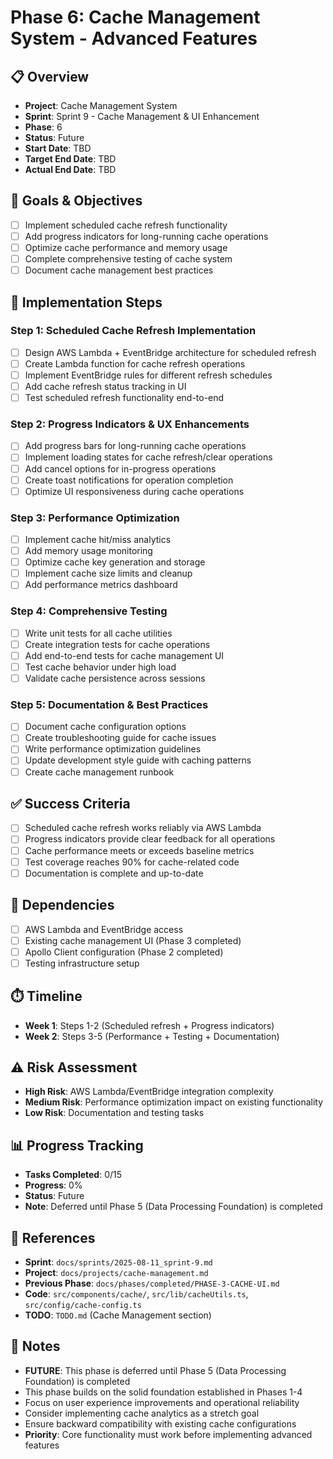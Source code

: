 # Phase 6: Cache Management System - Advanced Features

## 📋 Overview

- **Project**: Cache Management System
- **Sprint**: Sprint 9 - Cache Management & UI Enhancement
- **Phase**: 6
- **Status**: Future
- **Start Date**: TBD
- **Target End Date**: TBD
- **Actual End Date**: TBD

## 🎯 Goals & Objectives

- [ ] Implement scheduled cache refresh functionality
- [ ] Add progress indicators for long-running cache operations
- [ ] Optimize cache performance and memory usage
- [ ] Complete comprehensive testing of cache system
- [ ] Document cache management best practices

## 📝 Implementation Steps

### Step 1: Scheduled Cache Refresh Implementation

- [ ] Design AWS Lambda + EventBridge architecture for scheduled refresh
- [ ] Create Lambda function for cache refresh operations
- [ ] Implement EventBridge rules for different refresh schedules
- [ ] Add cache refresh status tracking in UI
- [ ] Test scheduled refresh functionality end-to-end

### Step 2: Progress Indicators & UX Enhancements

- [ ] Add progress bars for long-running cache operations
- [ ] Implement loading states for cache refresh/clear operations
- [ ] Add cancel options for in-progress operations
- [ ] Create toast notifications for operation completion
- [ ] Optimize UI responsiveness during cache operations

### Step 3: Performance Optimization

- [ ] Implement cache hit/miss analytics
- [ ] Add memory usage monitoring
- [ ] Optimize cache key generation and storage
- [ ] Implement cache size limits and cleanup
- [ ] Add performance metrics dashboard

### Step 4: Comprehensive Testing

- [ ] Write unit tests for all cache utilities
- [ ] Create integration tests for cache operations
- [ ] Add end-to-end tests for cache management UI
- [ ] Test cache behavior under high load
- [ ] Validate cache persistence across sessions

### Step 5: Documentation & Best Practices

- [ ] Document cache configuration options
- [ ] Create troubleshooting guide for cache issues
- [ ] Write performance optimization guidelines
- [ ] Update development style guide with caching patterns
- [ ] Create cache management runbook

## ✅ Success Criteria

- [ ] Scheduled cache refresh works reliably via AWS Lambda
- [ ] Progress indicators provide clear feedback for all operations
- [ ] Cache performance meets or exceeds baseline metrics
- [ ] Test coverage reaches 90% for cache-related code
- [ ] Documentation is complete and up-to-date

## 🔗 Dependencies

- [ ] AWS Lambda and EventBridge access
- [ ] Existing cache management UI (Phase 3 completed)
- [ ] Apollo Client configuration (Phase 2 completed)
- [ ] Testing infrastructure setup

## ⏱️ Timeline

- **Week 1**: Steps 1-2 (Scheduled refresh + Progress indicators)
- **Week 2**: Steps 3-5 (Performance + Testing + Documentation)

## ⚠️ Risk Assessment

- **High Risk**: AWS Lambda/EventBridge integration complexity
- **Medium Risk**: Performance optimization impact on existing functionality
- **Low Risk**: Documentation and testing tasks

## 📊 Progress Tracking

- **Tasks Completed**: 0/15
- **Progress**: 0%
- **Status**: Future
- **Note**: Deferred until Phase 5 (Data Processing Foundation) is completed

## 🔗 References

- **Sprint**: `docs/sprints/2025-08-11_sprint-9.md`
- **Project**: `docs/projects/cache-management.md`
- **Previous Phase**: `docs/phases/completed/PHASE-3-CACHE-UI.md`
- **Code**: `src/components/cache/`, `src/lib/cacheUtils.ts`, `src/config/cache-config.ts`
- **TODO**: `TODO.md` (Cache Management section)

## 📝 Notes

- **FUTURE**: This phase is deferred until Phase 5 (Data Processing Foundation) is completed
- This phase builds on the solid foundation established in Phases 1-4
- Focus on user experience improvements and operational reliability
- Consider implementing cache analytics as a stretch goal
- Ensure backward compatibility with existing cache configurations
- **Priority**: Core functionality must work before implementing advanced features
